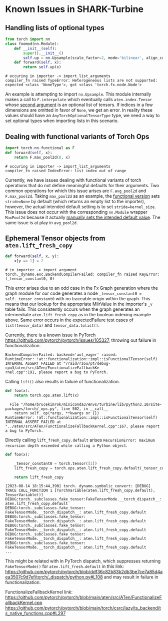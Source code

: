 # Known Issues in SHARK-Turbine

## Handling lists of optional types
```py
from torch import nn
class foomod(nn.Module):
    def __init__(self):
        super().__init__()
        self.up = nn.Upsample(scale_factor=2, mode='bilinear', align_corners=True)
    def forward(self, x):
        return self.up(x)
```
```
# occuring in importer -> import_list_arguments
compiler_fn raised TypeError: Heterogeneous lists are not supported: expected <class 'NoneType'>, got <class 'torch.fx.node.Node'>
```
An example is attempting to import `nn.Upsample`. This module internally makes a call to `F.interpolate` which eventually 
calls `aten.index.Tensor` whose [second argument](https://github.com/llvm/torch-mlir/blob/50f5b658b6dc50f664d78c89c403149b064fb59b/include/torch-mlir/Dialect/Torch/IR/GeneratedTorchOps.td#L7389C46-L7389C46) is an
optional list of tensors. If indices in a few dimensions are omitted in favor of `None`, we get an error. In reality these values
should have an `AnyTorchOptionalTensorType` type, we need a way to set optional types when importing lists in this scenario.


## Dealing with functional variants of Torch Ops

```py
import torch.nn.functional as F
def forward(self, x):
    return F.max_pool2d(8, x)
```
```
# occuring in importer -> import_list_arguments
compiler_fn raised IndexError: list index out of range
```

Currently, we have issues dealing with functional variants of
torch operations that do not define meaningful defaults for their arguments.
Two common operations for which this issue arises are `F.avg_pool2d` and `F.max_pool2d`.
Taking `max_pool2d` as an example, the [functional version](https://pytorch.org/docs/stable/generated/torch.nn.functional.max_pool2d.html) sets `stride=None` by default (which returns an empty list to the importer), 
however, the actual intended default setting is to set `stride=kernel_size`. This issue does not occur with the corresponding `nn.Module` wrapper `MaxPool2d` because
it actually [manually sets the intended default value](https://pytorch.org/docs/stable/_modules/torch/nn/modules/pooling.html#_MaxPoolNd). The same issue is at play in `avg_pool2d`.


## Ephemeral Tensor objects from `aten.lift_fresh_copy`
```py
def forward(self, x, y):
    x[y == 1] = 2
```
```
# in importer -> import_argument
torch._dynamo.exc.BackendCompilerFailed: compiler_fn raised KeyError: (_tensor_constant0, 0)
```
This error arises due to an odd case in the Fx Graph generation where the
graph module for our code generates a node `_tensor_constant0 = self._tensor_constant0` with no traceable origin within
the graph. This means that our lookup for the appropriate MlirValue in the importer's `_v` table fails. This consistently
occurs when the graph generates an intermediate `aten.lift_fresh_copy` as in the boolean indexing example above.
Same error occurs in the expectedFailure test cases of `list(tensor_data)` and `tensor_data.tolist()`.

Currently, there is a known issue in PyTorch https://github.com/pytorch/pytorch/issues/105327,
throwing out failure in functionalization.
```
BackendCompilerFailed: backend='aot_eager' raised:
RuntimeError: !at::functionalization::impl::isFunctionalTensor(self) INTERNAL ASSERT FAILED at "/raid/rzou/pt/debug-cpu3/aten/src/ATen/FunctionalizeFallbackKe
rnel.cpp":191, please report a bug to PyTorch.
```

Calling `lift()` also results in failure of functionalization.
```python
def foo(x):
    return torch.ops.aten.lift(x)
```
```
  File "/home/brucekimrok/miniconda3/envs/turbine/lib/python3.10/site-packages/torch/_ops.py", line 502, in __call__
    return self._op(*args, **kwargs or {})
RuntimeError: !at::functionalization::impl::isFunctionalTensor(self) INTERNAL ASSERT FAILED at "../aten/src/ATen/FunctionalizeFallbackKernel.cpp":167, please report a bug to PyTorch. 
```

Directly calling `lift_fresh_copy.default` arises `RecursionError: maximum recursion depth exceeded while calling a Python object`.
```python
def foo(x):

    _tensor_constant0 = torch.tensor([1])
    lift_fresh_copy = torch.ops.aten.lift_fresh_copy.default(_tensor_constant0)

    return lift_fresh_copy
```
```
[2023-08-14 18:15:44,390] torch._dynamo.symbolic_convert: [DEBUG] TRACE CALL_FUNCTION 1 [TorchVariable(aten.lift_fresh_copy.default), TensorVariable()]
DEBUG:torch._subclasses.fake_tensor:FakeTensorMode.__torch_dispatch__: aten.lift_fresh_copy.default
DEBUG:torch._subclasses.fake_tensor: FakeTensorMode.__torch_dispatch__: aten.lift_fresh_copy.default
DEBUG:torch._subclasses.fake_tensor:  FakeTensorMode.__torch_dispatch__: aten.lift_fresh_copy.default
DEBUG:torch._subclasses.fake_tensor:   FakeTensorMode.__torch_dispatch__: aten.lift_fresh_copy.default
DEBUG:torch._subclasses.fake_tensor:    FakeTensorMode.__torch_dispatch__: aten.lift_fresh_copy.default
DEBUG:torch._subclasses.fake_tensor:     FakeTensorMode.__torch_dispatch__: aten.lift_fresh_copy.default
...
```
This might be related with in PyTorch dispatch, which suppresses returning `FakeTensorMode()` for `aten.lift_fresh.default` in this link:
https://github.com/pytorch/pytorch/blob/ddf36c82b83b2db3be7ce7a85d4aea3507c9d7ef/torch/_dispatch/python.py#L108
and may result in failure in functionalization.

FunctionalizeFallbackKernel link:
https://github.com/pytorch/pytorch/blob/main/aten/src/ATen/FunctionalizeFallbackKernel.cpp
https://github.com/pytorch/pytorch/blob/main/torch/csrc/lazy/ts_backend/ts_native_functions.cpp#L297
